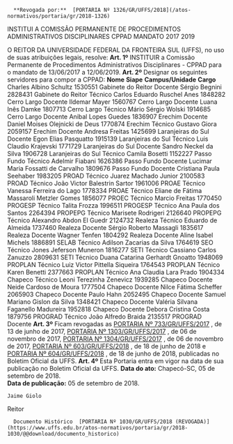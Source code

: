       **Revogada por:**  [PORTARIA Nº 1326/GR/UFFS/2018](/atos-normativos/portaria/gr/2018-1326) 

   INSTITUI A COMISSÃO PERMANENTE DE PROCEDIMENTOS ADMINISTRATIVOS DISCIPLINARES CPPAD MANDATO 2017 2019  

 O REITOR DA UNIVERSIDADE FEDERAL DA FRONTEIRA SUL (UFFS), no uso de suas atribuições legais, resolve:   **Art. 1º** INSTITUIR a Comissão Permanente de Procedimentos Administrativos Disciplinares - CPPAD para o mandato de 13/06/2017 a 12/06/2019.   **Art. 2º** Designar os seguintes servidores para compor a CPPAD:     **Nome**    **Siape**    **Campus/Unidade**    **Cargo**      Charles Albino Schultz   1530551   Gabinete do Reitor   Docente     Sérgio Begnini   2828431   Gabinete do Reitor   Técnico     Carlos Eduardo Ruschel Anes   1848282   Cerro Largo   Docente     Ildemar Mayer   1560767   Cerro Largo   Docente     Luana Inês Damke   1807713   Cerro Largo   Técnico     Mário Sérgio Wolski   1914685   Cerro Largo   Docente     Anibal Lopes Guedes   1836907   Erechim   Docente     Daniel Moises Olejnicki de Deus   1770874   Erechim   Técnico     Gustavo Giora   2059157   Erechim   Docente     Andresa Freitas   1425699   Laranjeiras do Sul   Docente     Egon Elias Pasquatto   1915139   Laranjeiras do Sul   Técnico     Luis Claudio Krajevski   1771729   Laranjeiras do Sul   Docente     Sandro Neckel da Silva   1906728   Laranjeiras do Sul   Técnico     Camila Bosetti   1152227   Passo Fundo   Técnico     Adelmir Fiabani   1626386   Passo Fundo   Docente     Lucimar Maria Fossatti de Carvalho   1809676   Passo Fundo   Docente     Cristiana Paula Seehaber   1983205   PROAD   Técnico     Juarez Machado Junior   2100583   PROAD   Técnico     João Victor Balestrin Sartor   1961006   PROAE   Técnico     Vanessa Ferreira do Lago   1778334   PROAE   Técnico     Eliane de Fátima Massaroli Metzler Gomes   1856077   PROEC   Técnico     Marcio Freitas   1770450   PROGESP   Técnico     Talita Frozza   1996511   PROGESP   Técnico     Ana Paula dos Santos   2264394   PROPEPG   Técnico     Marisete Rodrigeri   2126640   PROPEPG   Técnico     Alexandro Abdon El Guedr   2124732   Realeza   Técnico     Eduardo de Almeida   1737460   Realeza   Docente     Sérgio Roberto Massagli   1835617   Realeza   Docente     Wagner Tenfen   1804292   Realeza   Docente     Aline Isabel Michels   1886891   SELAB   Técnico     Adilson Zacarias da Silva   1764619   SEO   Técnico     Jones Jeferson Muneron   1816277   SETI   Técnico     Cassiano Carlos Zanuzzo   2809631   SETI   Técnico     Duana Catarina Gerhardt Gnoatto   1948069   PROPLAN   Técnico     Luiz Victor Pittella Siqueira   1764543   PROPLAN   Técnico     Karen Benetti   2377663   PROPLAN   Técnico     Ana Claudia Lara Prado   1904334   Chapeco   Técnico     Leoni Terezinha Zenevicz   1939285   Chapeco   Docente     Neide Cardoso de Moura   1777504   Chapeco   Docente     Nilce Fátima Scheffer   2065903   Chapeco   Docente     Paulo Hahn   2052495   Chapeco   Docente     Samuel Mariano Gislon da Silva   1348421   Chapeco   Docente     Valéria Silvana Faganello Madureira   1952818   Chapeco   Docente     Debora Cristina Costa   1879756   PROGRAD   Técnico     João Alfredo Braida   2135517   PROGRAD   Docente       **Art. 3º** Ficam revogadas as [PORTARIA Nº 733/GR/UFFS/2017](https://www.uffs.edu.br/atos-normativos/portaria/gr/2017-0733)  , de 13 de junho de 2017, [PORTARIA Nº 1303/GR/UFFS/2017](https://www.uffs.edu.br/atos-normativos/portaria/gr/2017-1303)  , de 06 de novembro de 2017, [PORTARIA Nº 1304/GR/UFFS/2017](https://www.uffs.edu.br/atos-normativos/portaria/gr/2017-1304)  , de 06 de novembro de 2017, [PORTARIA Nº 603/GR/UFFS/2018](https://www.uffs.edu.br/atos-normativos/portaria/gr/2018-0603)  , de 18 de junho de 2018 e [PORTARIA Nº 604/GR/UFFS/2018](https://www.uffs.edu.br/atos-normativos/portaria/gr/2018-0604)  , de 18 de junho de 2018, publicadas no Boletim Oficial da UFFS.   **Art. 4º** Esta Portaria entra em vigor na data de sua publicação no Boletim Oficial da UFFS.        **Data do ato:** Chapecó-SC, 05 de setembro de 2018.   
 **Data de publicação:**  05 de setembro de 2018. 

    Jaime Giolo   
 Reitor 

      Documento Histórico  [PORTARIA Nº 1030/GR/UFFS/2018 (REVOGADA)](https://www.uffs.edu.br/atos-normativos/portaria/gr/2018-1030/@@download/documento_historico)     
      